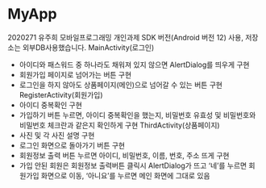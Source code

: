 # MyApp

2020271 유주희 모바일프로그래밍 개인과제 
SDK 버전(Android 버전 12) 사용, 저장소는 외부DB사용했습니다.
MainActivity(로그인)
- 아이디와 패스워드 중 하나라도 채워져 있지 않으면 AlertDialog를 띄우게 구현
- 회원가입 페이지로 넘어가는 버튼 구현
- 로그인을 하지 않아도 상품페이지(메인)으로 넘어갈 수 있는 버튼 구현
RegisterActivity(회원가입)
- 아이디 중복확인 구현
- 가입하기 버튼 누르면, 아이디 중복확인을 했는지, 비밀번호 유효성 및 비밀번호와 비밀번호 체크란과 같은지 확인하게 구현
ThirdActivity(상품페이지)
- 사진 및 각 사진 설명 구현
- 로그인 화면으로 돌아가기 버튼 구현
- 회원정보 출력 버튼 누르면 아이디, 비밀번호, 이름, 번호, 주소 뜨게 구현
- 가입 안된 회원은 회원정보 출력버튼 클릭시 AlertDialog가 뜨고 ‘네’를 누르면 회원가입 화면으로 이동, ‘아니요’를 누르면 메인 화면에 그대로 있음


